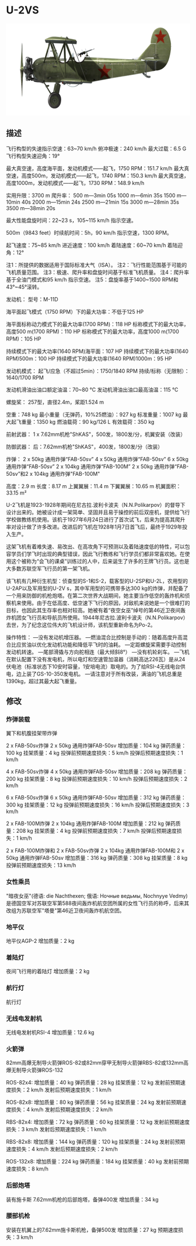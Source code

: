 # U-2VS

![u2vs](../images/u2vs.png)

## 描述


飞行构型的失速指示空速：63~70 km/h
俯冲极速：240 km/h
最大过载：6.5 G
飞行构型失速迎角：19°

最大真空速，高度海平面，发动机模式——起飞，1750 RPM：151.7 km/h
最大真空速，高度500m，发动机模式——起飞，1740 RPM：150.3 km/h
最大真空速，高度1000m，发动机模式——起飞，1730 RPM：148.9 km/h

实用升限：3700 m
爬升率：
500 m—3min 05s
1000 m—6min 35s
1500 m—10min 40s
2000 m—15min 24s
2500 m—21min 15s
3000 m—28min 35s
3500 m—38min 20s

最大性能盘旋时间：22~23 s，105~115 km/h 指示空速。

500m（9843 feet）时续航时间：5h，90 km/h 指示空速，1300 RPM。

起飞速度：75~85 km/h
进近速度：100 km/h
着陆速度：60~70 km/h
着陆迎角：12°

注1：所提供的数据适用于国际标准大气（ISA）。
注2：飞行性能范围基于可能的飞机质量范围。
注3：极速、爬升率和盘旋时间基于标准飞机质量。
注4：爬升率基于全油门模式和95 km/h 指示空速。
注5：盘旋率基于1400~1500 RPM和 43°~45°滚转。

发动机：
型号：M-11D

海平面起飞模式（1750 RPM）下的最大功率：不低于125 HP

海平面标称动力模式下的最大功率(1700 RPM)：118 HP
标称模式下的最大功率，高度500 m(1700 RPM)：110 HP
标称模式下的最大功率，高度1000 m(1700 RPM)：105 HP

持续模式下的最大功率(1640 RPM)海平面：107 HP
持续模式下的最大功率(1640 RPM)500m：100 HP
持续模式下的最大功率(1640 RPM)1000m：95 HP

发动机模式：
起飞/应急（不超过5min）：1750/1840 RPM
持续/标称（无限制）：1640/1700 RPM

发动机滑油出油口额定油温：70~80 °C
发动机滑油出油口最高油温：115 °C

螺旋桨：
257型，直径2.4m，桨距1.524 m

空重：748 kg
最小重量（无弹药，10%25燃油）：927 kg
标准重量：1007 kg
最大起飞重量：1350 kg
燃油载荷：90 kg/126 L
有效载荷：350 kg

前射武器：
1 x 7.62mm机枪"ShKAS"，500发，1800发/分，机翼安装（改装）

防御武器：
后：7.62mm机枪"ShKAS"，400发，1800发/分（改装）

炸弹：
2 x 50kg 通用炸弹“FAB-50sv”
4 x 50kg 通用炸弹“FAB-50sv”
6 x 50kg 通用炸弹“FAB-50sv”
2 x 104kg 通用炸弹“FAB-100M”
2 x 50kg 通用炸弹“FAB-50sv”和2 x 104kg 通用炸弹"FAB-100M"

高度：2.9 m
长度：8.17 m
上翼翼展：11.4 m
下翼翼展：10.65 m
机翼面积：33.15 m²

U-2飞机是1923-1928年期间在尼古拉.波利卡波夫（N.N.Polikarpov）的督导下设计出来的。她被设计成一架简单、坚固并且易于操控的前后双座机，提供给飞行学校做教练机使用。该机于1927年6月24日进行了首次试飞，后来为提高其爬升率对设计做了许多改进。改进后的飞机在1928年1月7日首飞后，最终于1929年投入生产。

这架飞机有着难失速、易改出、在高攻角下可预测以及着陆速度低的特性，可以包容学员们学飞时出现的典型错误，因此飞行教练和飞行学员们都非常喜欢她。在使用这个被称为“会飞的课桌”训练过的人中，后来诞生了许多的王牌飞行员。这也是大多数苏联空军飞行员的第一架飞机。

该飞机有几种衍生机型：侦查型的S-1和S-2，载客型的U-2SP和U-2L，农用型的U-2AP以及军用型的U-2V s，其中军用型的可携带多达300 kg的炸弹，并配备了一个用来防御的机枪炮塔。在第二次世界大战期间，她主要当作低空的轰炸机和侦察机来使用。由于在低高度、低空速下飞行的原因，对敌机来说她是一个很难打的目标，也因此其生存率也相对较高。她被有着“夜空女巫”绰号的第46近卫夜间轰炸机团女飞行员和导航员所使用。1944年尼古拉.波利卡波夫（N.N.Polikarpov）去世，为了纪念这位伟大的飞机设计师，该机型重新命名为Po-2。

操作特性：
—没有发动机增压器。
—燃油混合比控制是手动的：随着高度升高混合比应贫油以优化发动机功能和降低平飞时的油耗。
—定距螺旋桨需要手动控制发动机转速。
—尾部滑撬与方向舵相连（最大倾斜8°）
—没有机轮刹车。
—飞机在默认配置下没有发电机，所以电灯和空速管加温器（消耗高达226瓦）是从24伏电池（标准状态下10安时容量，1安培电流）取电的。为了给RSI-4无线电台供电，边上装了GS-10-350发电机。
—请注意对于所有改装，满油的飞机总重是1390kg，超过其最大起飞重量。

## 修改


### 炸弹装载

翼下和机腹挂架带炸弹

2 x FAB-50sv炸弹
2 x 50kg 通用炸弹FAB-50sv
增加质量：104 kg
弹药质量：100 kg
挂架质量：4 kg
投弹前预期速度损失：5 km/h
投弹后预期速度损失：1 km/h

4 x FAB-50sv炸弹
4 x 50kg 通用炸弹FAB-50sv
增加质量：208 kg
弹药质量：200 kg
挂架质量：8 kg
投弹前预期速度损失：10 km/h
投弹后预期速度损失：2 km/h

6 x FAB-50sv炸弹
6 x 50kg 通用炸弹FAB-50sv
增加质量：312 kg
弹药质量：300 kg
挂架质量：12 kg
投弹前预期速度损失：16 km/h
投弹后预期速度损失：3 km/h

2 x FAB-100M炸弹
2 x 104kg 通用炸弹FAB-100M
增加质量：212 kg
弹药质量：208 kg
挂架质量：4 kg
投弹前预期速度损失：7 km/h
投弹后预期速度损失：1 km/h

2 x FAB-100M炸弹和 2 x FAB-50sv炸弹
2 x 104kg 通用炸弹FAB-100M和 2 x 50kg 通用炸弹FAB-50sv
增加质量：316 kg
弹药质量：308 kg
挂架质量：8 kg
投弹前预期速度损失：13 km/h


### 女性乘员

"暗夜女巫"(德语: die Nachthexen; 俄语: Ночные ведьмы, Nochnyye Vedmy)是德国空军对苏联空军第588夜间轰炸机航空团所属的女性飞行员的称呼，后来其改组为苏联空军"塔曼"第46近卫夜间轰炸机航空团。


### 地平仪

地平仪AGP-2
增加质量：2 kg


### 着陆灯

夜间飞行用的着陆灯
增加质量：2 kg


### 航行灯

航行灯


### 无线电发射机

无线电发射机RSI-4
增加质量：12.6 kg


### 火箭弹

82mm高爆无制导火箭弹ROS-82或82mm穿甲无制导火箭弹RBS-82或132mm高爆无制导火箭弹ROS-132

ROS-82x4:
增加质量：40 kg
弹药质量：28 kg
挂架质量：12 kg
发射前预期速度损失：2 km/h
发射后预期速度损失：1 km/h

ROS-82x8:
增加质量：80 kg
弹药质量：56 kg
挂架质量：24 kg
发射前预期速度损失：4 km/h
发射后预期速度损失：2 km/h

RBS-82x4:
增加质量：72 kg
弹药质量：60 kg
挂架质量：12 kg
发射前预期速度损失：3 km/h
发射后预期速度损失：1 km/h

RBS-82x8:
增加质量：144 kg
弹药质量：120 kg
挂架质量：24 kg
发射前预期速度损失：4 km/h
发射后预期速度损失：2 km/h

ROS-132x8:
增加质量：224 kg
弹药质量：184 kg
挂架质量：40 kg
发射前预期速度损失：8 km/h


### 后部炮塔

装有施卡斯 7.62mm机枪的后部炮塔，备弹400发
增加质量：34 kg


### 腰部机枪

安装在机翼上的7.62mm施卡斯机枪，备弹500发
增加质量：27 kg
预期速度损失：3 km/h